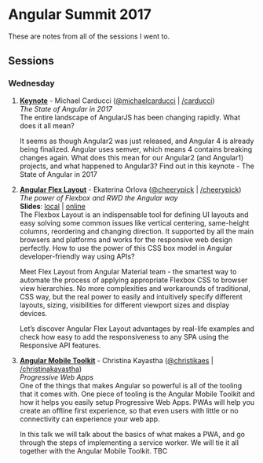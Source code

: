 # Angular Summit 2017
These are notes from all of the sessions I went to.

## Sessions
### Wednesday
1. **[Keynote](https://github.com/nazrhyn/angular-summit-2017-notes/blob/master/keynote/keynote.md)** - Michael Carducci ([@michaelcarducci](https://twitter.com/michaelcarducci) | [/carducci](https://github.com/carducci))   
    _The State of Angular in 2017_   
    The entire landscape of AngularJS has been changing rapidly. What does it all mean?
    
    It seems as though Angular2 was just released, and Angular 4 is already being finalized. Angular uses semver, which means 4 contains breaking changes again. What does this mean for our Angular2 (and Angular1) projects, and what happened to Angular3? Find out in this keynote - The State of Angular in 2017
1. **[Angular Flex Layout](https://github.com/nazrhyn/angular-summit-2017-notes/blob/master/angular-flex-layout/angular-flex-layout.md)** - Ekaterina Orlova ([@cheerypick](https://twitter.com/cheerypick) | [/cheerypick](https://github.com/cheerypick))   
    _The power of Flexbox and RWD the Angular way_   
    **Slides**: [local](https://github.com/nazrhyn/angular-summit-2017-notes/blob/master/angular-flex-layout/angular-flex-layout.pdf) | [online](http://slides.com/cherrypick/deck-9)   
    The Flexbox Layout is an indispensable tool for defining UI layouts and easy solving some common issues like vertical centering, same-height columns, reordering and changing direction. It supported by all the main browsers and platforms and works for the responsive web design perfectly. How to use the power of this CSS box model in Angular developer-friendly way using APIs?
    
    Meet Flex Layout from Angular Material team - the smartest way to automate the process of applying appropriate Flexbox CSS to browser view hierarchies. No more complexities and workarounds of traditional, CSS way, but the real power to easily and intuitively specify different layouts, sizing, visibilities for different viewport sizes and display devices.
    
    Let’s discover Angular Flex Layout advantages by real-life examples and check how easy to add the responsiveness to any SPA using the Responsive API features.
1. **[Angular Mobile Toolkit](https://github.com/nazrhyn/angular-summit-2017-notes/blob/master/angular-mobile-toolkit/angular-mobile-toolkit.md)** - Christina Kayastha ([@christikaes](https://twitter.com/christikaes) | [/christinakayastha](https://github.com/christinakayastha))   
    _Progressive Web Apps_   
    One of the things that makes Angular so powerful is all of the tooling that it comes with. One piece of tooling is the Angular Mobile Toolkit and how it helps you easily setup Progressive Web Apps. PWAs will help you create an offline first experience, so that even users with little or no connectivity can experience your web app.
    
    In this talk we will talk about the basics of what makes a PWA, and go through the steps of implementing a service worker. We will tie it all together with the Angular Mobile Toolkit.
    TBC
